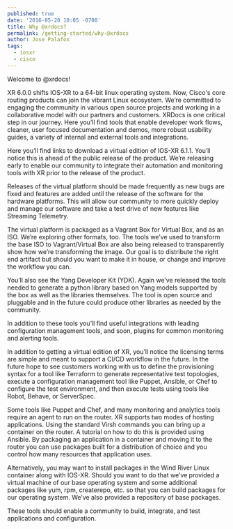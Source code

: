 ```yaml
---
published: true
date: '2016-05-20 10:05 -0700'
title: Why @xrdocs?
permalink: /getting-started/why-@xrdocs
author: Jose Palafox
tags:
  - iosxr
  - cisco
---
```


Welcome to @xrdocs!



XR 6.0.0 shifts IOS-XR to a 64-bit linux operating system. Now, Cisco's core routing products can join the vibrant Linux ecosystem. We’re committed to engaging the community in various open source projects and working in a collaborative model with our partners and customers. XRDocs is one critical step in our journey. Here you’ll find tools that enable developer work flows, cleaner, user focused documentation and demos, more robust usability guides, a variety of internal and external tools and integrations. 

Here you’ll find links to download a virtual edition of IOS-XR 6.1.1. You’ll notice this is ahead of the public release of the product. We’re releasing early to enable our community to integrate their automation and monitoring tools with XR prior to the release of the product.

Releases of the virtual platform should be made frequently as new bugs are fixed and features are added until the release of the software for the hardware platforms. This will allow our community to more quickly deploy and manage our software and take a test drive of new features like Streaming Telemetry.

The virtual platform is packaged as a Vagrant Box for Virtual Box, and as an ISO. We’re exploring other formats, too. The tools we’ve used to transform the base ISO to Vagrant/Virtual Box are also being released to transparently show how we’re transforming the image. Our goal is to distribute the right end artifact but should you want to make it in house, or change and improve the workflow you can.

You’ll also see the Yang Developer Kit (YDK). Again we’ve released the tools needed to generate a python library based on Yang models supported by the box as well as the libraries themselves. The tool is open source and pluggable and in the future could produce other libraries as needed by the community.

In addition to these tools you’ll find useful integrations with leading configuration management tools, and soon, plugins for common monitoring and alerting tools.

In addition to getting a virtual edition of XR, you’ll notice the licensing terms are simple and meant to support a CI/CD workflow in the future. In the future hope to see customers working with us to define the provisioning syntax for a tool like Terraform to generate representative test topologies, execute a configuration management tool like Puppet, Ansible, or Chef to configure the test environment, and then execute tests using tools like Robot, Behave, or ServerSpec. 

Some tools like Puppet and Chef, and many monitoring and analytics tools require an agent to run on the router. XR supports two modes of hosting applications. Using the standard Virsh commands you can bring up a container on the router. A tutorial on how to do this is provided using Ansible. By packaging an application in a container and moving it to the router you can use packages built for a distribution of choice and you control how many resources that application uses.

Alternatively, you may want to install packages in the Wind River Linux container along with IOS-XR. Should you want to do that we’ve provided a virtual machine of our base operating system and some additional packages like yum, rpm, createrepo, etc. so that you can build packages for our operating system. We’ve also provided a repository of base packages.

These tools should enable a community to build, integrate, and test applications and configuration.
